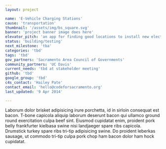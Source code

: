```yaml
---
layout: project

name: 'E-Vehicle Charging Stations'
cause: 'transportation'
thumbnail: '/assets/img/bs_square.svg'
banner: 'project banner image does here'
elevator_pitch: 'an app for finding good locations to install new electric vehicle charging stations'
status: 'building/testing'
next_milestone: 'tba'
categories: 'tbd'
tags: 'tbd'
gov_partners: 'Sacramento Area Council of Governments'
community_partners: 'UC Davis'
current_needs: 'tbd at stakeholder meeting'
github: 'tbd'
google_group: 'tbd'
c4s_contact: 'Hailey Pate'
contact_email: 'hello@codeforsacramento.org'
last_updated: '9 Apr 2014'

---
```


<!-- Add project description text here! -->

Laborum dolor brisket adipisicing irure porchetta, id in sirloin consequat est bacon. T-bone capicola aliquip laborum deserunt bacon qui ullamco ground round exercitation culpa beef sint. Eiusmod cupidatat enim, proident pork belly frankfurter kielbasa swine nisi landjaeger spare ribs capicola. Drumstick turkey spare ribs tri-tip adipisicing swine. Do proident leberkas sausage, ut commodo tri-tip culpa pork chop ham bacon dolor ham hock cupidatat.




  